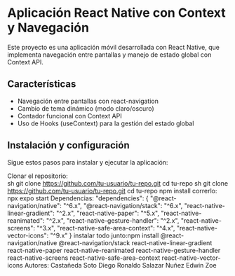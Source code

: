 # Aplicación React Native con Context y Navegación

Este proyecto es una aplicación móvil desarrollada con React Native, que implementa navegación 
entre pantallas y manejo de estado global con Context API. 
## Características

- Navegación entre pantallas con react-navigation   
- Cambio de tema dinámico (modo claro/oscuro)  
- Contador funcional con Context API  
- Uso de Hooks (useContext) para la gestión del estado global  

## Instalación y configuración

Sigue estos pasos para instalar y ejecutar la aplicación:  

Clonar el repositorio:  
sh
git clone https://github.com/tu-usuario/tu-repo.git
cd tu-repo
sh
git clone https://github.com/tu-usuario/tu-repo.git
cd tu-repo
npm install
correrlo:
npx expo start
Dependencias:
"dependencies": {
  "@react-navigation/native": "^6.x",
  "@react-navigation/stack": "^6.x",
  "react-native-linear-gradient": "^2.x",
  "react-native-paper": "^5.x",
  "react-native-reanimated": "^2.x",
  "react-native-gesture-handler": "^2.x",
  "react-native-screens": "^3.x",
  "react-native-safe-area-context": "^4.x",
  "react-native-vector-icons": "^9.x"
}
instalar todo junto:npm install @react-navigation/native @react-navigation/stack react-native-linear-gradient react-native-paper react-native-reanimated react-native-gesture-handler react-native-screens react-native-safe-area-context react-native-vector-icons
Autores:
Castañeda Soto Diego Ronaldo
Salazar Nuñez Edwin Zoe
